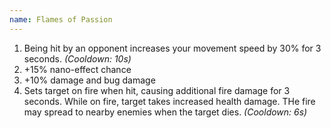 ```yaml
---
name: Flames of Passion
---
```


1. Being hit by an opponent increases your movement speed by 30% for 3 seconds. *(Cooldown: 10s)*
2. +15% nano-effect chance
3. +10% damage and bug damage
4. Sets target on fire when hit, causing additional fire damage for 3 seconds. While on fire, target takes increased health damage. THe fire may spread to nearby enemies when the target dies. *(Cooldown: 6s)*
